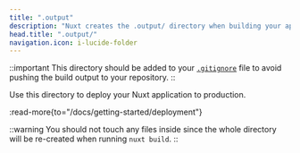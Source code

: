 ```yaml
---
title: ".output"
description: "Nuxt creates the .output/ directory when building your application for production."
head.title: ".output/"
navigation.icon: i-lucide-folder
---
```


::important
This directory should be added to your [`.gitignore`](/docs/guide/directory-structure/gitignore) file to avoid pushing the build output to your repository.
::

Use this directory to deploy your Nuxt application to production.

:read-more{to="/docs/getting-started/deployment"}

::warning
You should not touch any files inside since the whole directory will be re-created when running ``nuxt build``.
::
